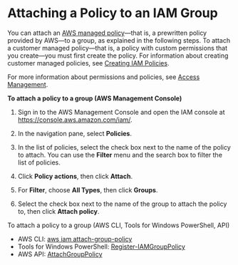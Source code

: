 # Attaching a Policy to an IAM Group<a name="id_groups_manage_attach-policy"></a>

You can attach an [AWS managed policy](access_policies_managed-vs-inline.md#aws-managed-policies)—that is, a prewritten policy provided by AWS—to a group, as explained in the following steps\. To attach a customer managed policy—that is, a policy with custom permissions that you create—you must first create the policy\. For information about creating customer managed policies, see [Creating IAM Policies](access_policies_create.md)\. 

For more information about permissions and policies, see [Access Management](access.md)\. 

**To attach a policy to a group \(AWS Management Console\)**

1. Sign in to the AWS Management Console and open the IAM console at [https://console\.aws\.amazon\.com/iam/](https://console.aws.amazon.com/iam/)\.

1. In the navigation pane, select **Policies**\. 

1. In the list of policies, select the check box next to the name of the policy to attach\. You can use the **Filter** menu and the search box to filter the list of policies\. 

1. Click **Policy actions**, then click **Attach**\.

1. For **Filter**, choose **All Types**, then click **Groups**\. 

1. Select the check box next to the name of the group to attach the policy to, then click **Attach policy**\. 

To attach a policy to a group \(AWS CLI, Tools for Windows PowerShell, API\)
+ AWS CLI: [aws iam attach\-group\-policy](http://docs.aws.amazon.com/cli/latest/reference/iam/attach-group-policy.html)
+ Tools for Windows PowerShell: [Register\-IAMGroupPolicy](http://docs.aws.amazon.com/powershell/latest/reference/Index.html?page=Register-IAMGroupPolicy.html&tocid=Register-IAMGroupPolicy)
+ AWS API: [AttachGroupPolicy](http://docs.aws.amazon.com/IAM/latest/APIReference/API_AttachGroupPolicy.html) 